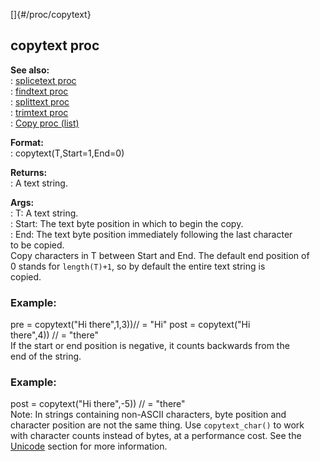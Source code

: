 []{#/proc/copytext}    
## copytext proc    
**See also:**    
:   [splicetext proc](/ref/proc/splicetext)    
:   [findtext proc](/ref/proc/findtext)    
:   [splittext proc](/ref/proc/splittext)    
:   [trimtext proc](/ref/proc/trimtext)    
:   [Copy proc (list)](/ref/list/proc/Copy)    
<!-- -->    
**Format:**    
:   copytext(T,Start=1,End=0)    
<!-- -->    
**Returns:**    
:   A text string.    
<!-- -->    
**Args:**    
:   T: A text string.    
:   Start: The text byte position in which to begin the copy.    
:   End: The text byte position immediately following the last character    
    to be copied.    
Copy characters in T between Start and End. The default end position of    
0 stands for `length(T)+1`, so by default the entire text string is    
copied.    
### Example:    
pre = copytext(\"Hi there\",1,3))// = \"Hi\" post = copytext(\"Hi    
there\",4)) // = \"there\"    
If the start or end position is negative, it counts backwards from the    
end of the string.    
### Example:    
post = copytext(\"Hi there\",-5)) // = \"there\"    
Note: In strings containing non-ASCII characters, byte position and    
character position are not the same thing. Use `copytext_char()` to work    
with character counts instead of bytes, at a performance cost. See the    
[Unicode](/ref/%7Bnotes%7D/Unicode) section for more information.  